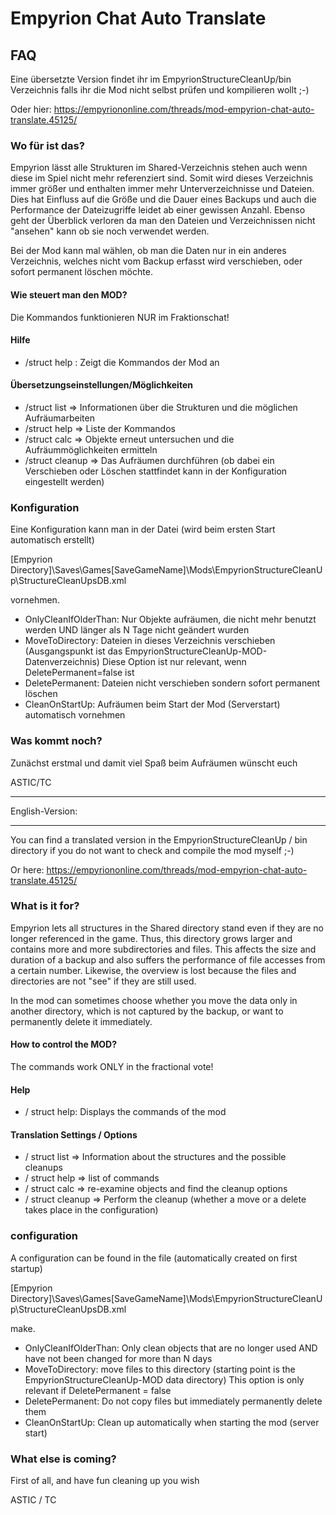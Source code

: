 ﻿# Empyrion Chat Auto Translate
## FAQ

Eine übersetzte Version findet ihr im EmpyrionStructureCleanUp/bin Verzeichnis falls ihr die Mod nicht selbst prüfen und kompilieren wollt ;-)

Oder hier: https://empyriononline.com/threads/mod-empyrion-chat-auto-translate.45125/

### Wo für ist das?

Empyrion lässt alle Strukturen im Shared-Verzeichnis stehen auch wenn diese im Spiel nicht mehr referenziert sind. 
Somit wird dieses Verzeichnis immer größer und enthalten immer mehr Unterverzeichnisse und Dateien.
Dies hat Einfluss auf die Größe und die Dauer eines Backups und auch die Performance der Dateizugriffe leidet 
ab einer gewissen Anzahl. Ebenso geht der Überblick verloren da man den Dateien und Verzeichnissen nicht
"ansehen" kann ob sie noch verwendet werden.

Bei der Mod kann mal wählen, ob man die Daten nur in ein anderes Verzeichnis, welches nicht vom Backup erfasst wird verschieben, 
oder sofort permanent löschen möchte.

#### Wie steuert man den MOD?

Die Kommandos funktionieren NUR im Fraktionschat!

#### Hilfe

* /struct help : Zeigt die Kommandos der Mod an

#### Übersetzungseinstellungen/Möglichkeiten

* /struct list => Informationen über die Strukturen und die möglichen Aufräumarbeiten
* /struct help => Liste der Kommandos
* /struct calc => Objekte erneut untersuchen und die Aufräummöglichkeiten ermitteln
* /struct cleanup => Das Aufräumen durchführen (ob dabei ein Verschieben oder Löschen stattfindet kann in der Konfiguration eingestellt werden)

### Konfiguration
Eine Konfiguration kann man in der Datei (wird beim ersten Start automatisch erstellt)

[Empyrion Directory]\Saves\Games\[SaveGameName]\Mods\EmpyrionStructureCleanUp\StructureCleanUpsDB.xml

vornehmen.

* OnlyCleanIfOlderThan: Nur Objekte aufräumen, die nicht mehr benutzt werden UND länger als N Tage nicht geändert wurden
* MoveToDirectory: Dateien in dieses Verzeichnis verschieben (Ausgangspunkt ist das EmpyrionStructureCleanUp-MOD-Datenverzeichnis)
Diese Option ist nur relevant, wenn DeletePermanent=false ist
* DeletePermanent: Dateien nicht verschieben sondern sofort permanent löschen
* CleanOnStartUp: Aufräumen beim Start der Mod (Serverstart) automatisch vornehmen 

### Was kommt noch?
Zunächst erstmal und damit viel Spaß beim Aufräumen wünscht euch

ASTIC/TC

***

English-Version:

---

You can find a translated version in the EmpyrionStructureCleanUp / bin directory if you do not want to check and compile the mod myself ;-)

Or here: https://empyriononline.com/threads/mod-empyrion-chat-auto-translate.45125/

### What is it for?

Empyrion lets all structures in the Shared directory stand even if they are no longer referenced in the game.
Thus, this directory grows larger and contains more and more subdirectories and files.
This affects the size and duration of a backup and also suffers the performance of file accesses
from a certain number. Likewise, the overview is lost because the files and directories are not
"see" if they are still used.

In the mod can sometimes choose whether you move the data only in another directory, which is not captured by the backup,
or want to permanently delete it immediately.

#### How to control the MOD?

The commands work ONLY in the fractional vote!

#### Help

* / struct help: Displays the commands of the mod

#### Translation Settings / Options

* / struct list => Information about the structures and the possible cleanups
* / struct help => list of commands
* / struct calc => re-examine objects and find the cleanup options
* / struct cleanup => Perform the cleanup (whether a move or a delete takes place in the configuration)

### configuration
A configuration can be found in the file (automatically created on first startup)

[Empyrion Directory]\Saves\Games\[SaveGameName]\Mods\EmpyrionStructureCleanUp\StructureCleanUpsDB.xml

make.

* OnlyCleanIfOlderThan: Only clean objects that are no longer used AND have not been changed for more than N days
* MoveToDirectory: move files to this directory (starting point is the EmpyrionStructureCleanUp-MOD data directory)
This option is only relevant if DeletePermanent = false
* DeletePermanent: Do not copy files but immediately permanently delete them
* CleanOnStartUp: Clean up automatically when starting the mod (server start)

### What else is coming?
First of all, and have fun cleaning up you wish

ASTIC / TC